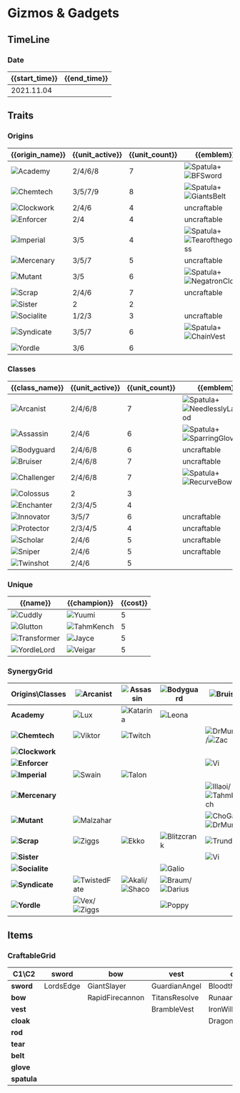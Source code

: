 # Gizmos & Gadgets

## TimeLine
### Date
| {{start_time}} | {{end_time}} |
| -              | -            |
| 2021.11.04     |              |

## Traits
### Origins
| {{origin_name}}                                    | {{unit_active}} | {{unit_count}} | {{emblem}}                                                                                                    | {{desc}} |
| -                                                  | -               | -              | -                                                                                                             | -        |
| ![Academy](../tfttraits/icon/set6/Academy.svg)     | 2/4/6/8         | 7              | ![Spatula](../tftitems/icon/set6/Spatula.png)+![BFSword](../tftitems/icon/set6/BFSword.png)                   |          |
| ![Chemtech](../tfttraits/icon/set6/Chemtech.svg)   | 3/5/7/9         | 8              | ![Spatula](../tftitems/icon/set6/Spatula.png)+![GiantsBelt](../tftitems/icon/set6/GiantsBelt.png)             |          |
| ![Clockwork](../tfttraits/icon/set6/Clockwork.svg) | 2/4/6           | 4              | uncraftable                                                                                                   |          |
| ![Enforcer](../tfttraits/icon/set6/Enforcer.svg)   | 2/4             | 4              | uncraftable                                                                                                   |          |
| ![Imperial](../tfttraits/icon/set6/Imperial.svg)   | 3/5             | 4              | ![Spatula](../tftitems/icon/set6/Spatula.png)+![Tearofthegoddess](../tftitems/icon/set6/Tearofthegoddess.png) |          |
| ![Mercenary](../tfttraits/icon/set6/Mercenary.svg) | 3/5/7           | 5              | uncraftable                                                                                                   |          |
| ![Mutant](../tfttraits/icon/set6/Mutant.svg)       | 3/5             | 6              | ![Spatula](../tftitems/icon/set6/Spatula.png)+![NegatronCloak](../tftitems/icon/set6/NegatronCloak.png)       |          |
| ![Scrap](../tfttraits/icon/set6/Scrap.svg)         | 2/4/6           | 7              | uncraftable                                                                                                   |          |
| ![Sister](../tfttraits/icon/set6/Sister.svg)       | 2               | 2              |                                                                                                               |          |
| ![Socialite](../tfttraits/icon/set6/Socialite.svg) | 1/2/3           | 3              | uncraftable                                                                                                   |          |
| ![Syndicate](../tfttraits/icon/set6/Syndicate.svg) | 3/5/7           | 6              | ![Spatula](../tftitems/icon/set6/Spatula.png)+![ChainVest](../tftitems/icon/set6/ChainVest.png)               |          |
| ![Yordle](../tfttraits/icon/set6/Yordle.svg)       | 3/6             | 6              |                                                                                                               |          |

### Classes
| {{class_name}}                                       | {{unit_active}} | {{unit_count}} | {{emblem}}                                                                                                        | {{desc}} |
| -                                                    | -               | -              | -                                                                                                                 | -        |
| ![Arcanist](../tfttraits/icon/set6/Arcanist.svg)     | 2/4/6/8         | 7              | ![Spatula](../tftitems/icon/set6/Spatula.png)+![NeedlesslyLargeRod](../tftitems/icon/set6/NeedlesslyLargeRod.png) |          |
| ![Assassin](../tfttraits/icon/set6/Assassin.svg)     | 2/4/6           | 6              | ![Spatula](../tftitems/icon/set6/Spatula.png)+![SparringGloves](../tftitems/icon/set6/SparringGloves.png)         |          |
| ![Bodyguard](../tfttraits/icon/set6/Bodyguard.svg)   | 2/4/6/8         | 6              | uncraftable                                                                                                       |          |
| ![Bruiser](../tfttraits/icon/set6/Bruiser.svg)       | 2/4/6/8         | 7              | uncraftable                                                                                                       |          |
| ![Challenger](../tfttraits/icon/set6/Challenger.svg) | 2/4/6/8         | 7              | ![Spatula](../tftitems/icon/set6/Spatula.png)+![RecurveBow](../tftitems/icon/set6/RecurveBow.png)                 |          |
| ![Colossus](../tfttraits/icon/set6/Colossus.svg)     | 2               | 3              |                                                                                                                   |          |
| ![Enchanter](../tfttraits/icon/set6/Enchanter.svg)   | 2/3/4/5         | 4              |                                                                                                                   |          |
| ![Innovator](../tfttraits/icon/set6/Innovator.svg)   | 3/5/7           | 6              | uncraftable                                                                                                       |          |
| ![Protector](../tfttraits/icon/set6/Protector.svg)   | 2/3/4/5         | 4              | uncraftable                                                                                                       |          |
| ![Scholar](../tfttraits/icon/set6/Scholar.svg)       | 2/4/6           | 5              | uncraftable                                                                                                       |          |
| ![Sniper](../tfttraits/icon/set6/Sniper.svg)         | 2/4/6           | 5              | uncraftable                                                                                                       |          |
| ![Twinshot](../tfttraits/icon/set6/Twinshot.svg)     | 2/4/6           | 5              |                                                                                                                   |          |

### Unique
| {{name}}                                               | {{champion}}                                          | {{cost}} |
| -                                                      | -                                                     | -        |
| ![Cuddly](../tfttraits/icon/set6/Cuddly.svg)           | ![Yuumi](../tftchampions/icon/set6/Yuumi.png)         | 5        |
| ![Glutton](../tfttraits/icon/set6/Glutton.svg)         | ![TahmKench](../tftchampions/icon/set6/TahmKench.png) | 5        |
| ![Transformer](../tfttraits/icon/set6/Transformer.svg) | ![Jayce](../tftchampions/icon/set6/Jayce.png)         | 5        |
| ![YordleLord](../tfttraits/icon/set6/YordleLord.svg)   | ![Veigar](../tftchampions/icon/set6/Veigar.png)       | 5        |

### SynergyGrid
| ****Origins\Classes****                                | **![Arcanist](../tfttraits/icon/set6/Arcanist.svg)**                                    | **![Assassin](../tfttraits/icon/set6/Assassin.svg)**                                        | **![Bodyguard](../tfttraits/icon/set6/Bodyguard.svg)**                                        | **![Bruiser](../tfttraits/icon/set6/Bruiser.svg)**                                                    | **![Challenger](../tfttraits/icon/set6/Challenger.svg)** | **![Colossus](../tfttraits/icon/set6/Colossus.svg)** | **![Enchanter](../tfttraits/icon/set6/Enchanter.svg)** | **![Innovator](../tfttraits/icon/set6/Innovator.svg)**      | **![Protector](../tfttraits/icon/set6/Protector.svg)**  | **![Scholar](../tfttraits/icon/set6/Scholar.svg)**          | **![Sniper](../tfttraits/icon/set6/Sniper.svg)**          | **![Twinshot](../tfttraits/icon/set6/Twinshot.svg)**  |
| -                                                      | -                                                                                       | -                                                                                           | -                                                                                             | -                                                                                                     | -                                                        | -                                                    | -                                                      | -                                                           | -                                                       | -                                                           | -                                                         | -                                                     |
| **Academy**                                            | ![Lux](../tftchampions/icon/set6/Lux.png)                                               | ![Katarina](../tftchampions/icon/set6/Katarina.png)                                         | ![Leona](../tftchampions/icon/set6/Leona.png)                                                 |                                                                                                       | ![Yone](../tftchampions/icon/set6/Yone.png)              |                                                      |                                                        |                                                             | ![Garen](../tftchampions/icon/set6/Garen.png)           | ![Yuumi](../tftchampions/icon/set6/Yuumi.png)               |                                                           | ![Graves](../tftchampions/icon/set6/Graves.png)       |
| **![Chemtech](../tfttraits/icon/set6/Chemtech.svg)**   | ![Viktor](../tftchampions/icon/set6/Viktor.png)                                         | ![Twitch](../tftchampions/icon/set6/Twitch.png)                                             |                                                                                               | ![DrMundo](../tftchampions/icon/set6/DrMundo.png)/![Zac](../tftchampions/icon/set6/Zac.png)           | ![Warwick](../tftchampions/icon/set6/Warwick.png)        |                                                      |                                                        | ![Singed](../tftchampions/icon/set6/Singed.png)             |                                                         | ![Lissandra](../tftchampions/icon/set6/Lissandra.png)       |                                                           | ![Urgot](../tftchampions/icon/set6/Urgot.png)         |
| **![Clockwork](../tfttraits/icon/set6/Clockwork.svg)** |                                                                                         |                                                                                             |                                                                                               |                                                                                                       | ![Camille](../tftchampions/icon/set6/Camille.png)        |                                                      | ![Orianna](../tftchampions/icon/set6/Orianna.png)      | ![Zilean](../tftchampions/icon/set6/Zilean.png)             |                                                         |                                                             | ![Jhin](../tftchampions/icon/set6/Jhin.png)               |                                                       |
| **![Enforcer](../tfttraits/icon/set6/Enforcer.svg)**   |                                                                                         |                                                                                             |                                                                                               | ![Vi](../tftchampions/icon/set6/Vi.png)                                                               | ![Fiora](../tftchampions/icon/set6/Fiora.png)            |                                                      |                                                        | ![Jayce](../tftchampions/icon/set6/Jayce.png)               |                                                         |                                                             | ![Caitlyn](../tftchampions/icon/set6/Caitlyn.png)         |                                                       |
| **![Imperial](../tfttraits/icon/set6/Imperial.svg)**   | ![Swain](../tftchampions/icon/set6/Swain.png)                                           | ![Talon](../tftchampions/icon/set6/Talon.png)                                               |                                                                                               |                                                                                                       | ![Samira](../tftchampions/icon/set6/Samira.png)          | ![Sion](../tftchampions/icon/set6/Sion.png)          |                                                        |                                                             | ![Sion](../tftchampions/icon/set6/Sion.png)             |                                                             |                                                           |                                                       |
| **![Mercenary](../tfttraits/icon/set6/Mercenary.svg)** |                                                                                         |                                                                                             |                                                                                               | ![Illaoi](../tftchampions/icon/set6/Illaoi.png)/![TahmKench](../tftchampions/icon/set6/TahmKench.png) | ![Quinn](../tftchampions/icon/set6/Quinn.png)            |                                                      |                                                        |                                                             |                                                         |                                                             | ![MissFortune](../tftchampions/icon/set6/MissFortune.png) | ![Gangplank](../tftchampions/icon/set6/Gangplank.png) |
| **![Mutant](../tfttraits/icon/set6/Mutant.svg)**       | ![Malzahar](../tftchampions/icon/set6/Malzahar.png)                                     |                                                                                             |                                                                                               | ![ChoGath](../tftchampions/icon/set6/ChoGath.png)/![DrMundo](../tftchampions/icon/set6/DrMundo.png)   | ![KaiSa](../tftchampions/icon/set6/KaiSa.png)            | ![ChoGath](../tftchampions/icon/set6/ChoGath.png)    |                                                        |                                                             | ![Kassadin](../tftchampions/icon/set6/Kassadin.png)     |                                                             | ![KogMaw](../tftchampions/icon/set6/KogMaw.png)           | ![KogMaw](../tftchampions/icon/set6/KogMaw.png)       |
| **![Scrap](../tfttraits/icon/set6/Scrap.svg)**         | ![Ziggs](../tftchampions/icon/set6/Ziggs.png)                                           | ![Ekko](../tftchampions/icon/set6/Ekko.png)                                                 | ![Blitzcrank](../tftchampions/icon/set6/Blitzcrank.png)                                       | ![Trundle](../tftchampions/icon/set6/Trundle.png)                                                     |                                                          |                                                      | ![Janna](../tftchampions/icon/set6/Janna.png)          | ![Ezreal](../tftchampions/icon/set6/Ezreal.png)             | ![Blitzcrank](../tftchampions/icon/set6/Blitzcrank.png) | ![Janna](../tftchampions/icon/set6/Janna.png)               |                                                           | ![Jinx](../tftchampions/icon/set6/Jinx.png)           |
| **![Sister](../tfttraits/icon/set6/Sister.svg)**       |                                                                                         |                                                                                             |                                                                                               | ![Vi](../tftchampions/icon/set6/Vi.png)                                                               |                                                          |                                                      |                                                        |                                                             |                                                         |                                                             |                                                           | ![Jinx](../tftchampions/icon/set6/Jinx.png)           |
| **![Socialite](../tfttraits/icon/set6/Socialite.svg)** |                                                                                         |                                                                                             | ![Galio](../tftchampions/icon/set6/Galio.png)                                                 |                                                                                                       |                                                          | ![Galio](../tftchampions/icon/set6/Galio.png)        | ![Taric](../tftchampions/icon/set6/Taric.png)          | ![Seraphine](../tftchampions/icon/set6/Seraphine.png)       |                                                         |                                                             |                                                           |                                                       |
| **![Syndicate](../tfttraits/icon/set6/Syndicate.svg)** | ![TwistedFate](../tftchampions/icon/set6/TwistedFate.png)                               | ![Akali](../tftchampions/icon/set6/Akali.png)/![Shaco](../tftchampions/icon/set6/Shaco.png) | ![Braum](../tftchampions/icon/set6/Braum.png)/![Darius](../tftchampions/icon/set6/Darius.png) |                                                                                                       |                                                          |                                                      |                                                        |                                                             |                                                         | ![Zyra](../tftchampions/icon/set6/Zyra.png)                 |                                                           |                                                       |
| **![Yordle](../tfttraits/icon/set6/Yordle.svg)**       | ![Vex](../tftchampions/icon/set6/Vex.png)/![Ziggs](../tftchampions/icon/set6/Ziggs.png) |                                                                                             | ![Poppy](../tftchampions/icon/set6/Poppy.png)                                                 |                                                                                                       |                                                          |                                                      | ![Lulu](../tftchampions/icon/set6/Lulu.png)            | ![Heimerdinger](../tftchampions/icon/set6/Heimerdinger.png) |                                                         | ![Heimerdinger](../tftchampions/icon/set6/Heimerdinger.png) | ![Tristana](../tftchampions/icon/set6/Tristana.png)       |                                                       |

## Items
### CraftableGrid
| ****C1\C2**** | **sword** | **bow**         | **vest**      | **cloak**        | **rod**               | **tear**      | **belt**       | **glove**      | **spatula**       |
| -             | -         | -               | -             | -                | -                     | -             | -              | -              | -                 |
| **sword**     | LordsEdge | GiantSlayer     | GuardianAngel | Bloodthirster    | HextechGunblade       | SpearofShojin | ZekesHerald    | InfinityEdge   | MagesCap          |
| **bow**       |           | RapidFirecannon | TitansResolve | RunaansHurricane | GuinsoosRageblade     | StatikkShiv   | ZzRotPortal    | LastWhisper    | DuelistsZeal      |
| **vest**      |           |                 | BrambleVest   | IronWill         | LocketoftheIronSolari | FrozenHeart   | SunfireCape    | Shroud         | VanguardsCuirass  |
| **cloak**     |           |                 |               | DragonsClaw      | IonicSpark            | Chalice       | Zephyr         | Quicksilver    | ElderwoodHeirloom |
| **rod**       |           |                 |               |                  | RabadonsDeathcap      | LudensEcho    | Morellonomicon | ArcaneGauntlet | MantleofDusk      |
| **tear**      |           |                 |               |                  |                       | BlueSentinel  | Redemption     | HandofJustice  | SwordoftheDivine  |
| **belt**      |           |                 |               |                  |                       |               | WarmogsArmor   | Backhand       | WarlordsBanner    |
| **glove**     |           |                 |               |                  |                       |               |                | ThiefsGloves   | YoumuusGhostblade |
| **spatula**   |           |                 |               |                  |                       |               |                |                | ForceofNature     |